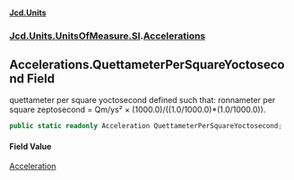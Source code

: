 #### [Jcd.Units](index.md 'index')
### [Jcd.Units.UnitsOfMeasure.SI](Jcd.Units.UnitsOfMeasure.SI.md 'Jcd.Units.UnitsOfMeasure.SI').[Accelerations](Accelerations.md 'Jcd.Units.UnitsOfMeasure.SI.Accelerations')

## Accelerations.QuettameterPerSquareYoctosecond Field

quettameter per square yoctosecond defined such that: ronnameter per square zeptosecond = Qm/ys² × (1000.0)/((1.0/1000.0)*(1.0/1000.0)).

```csharp
public static readonly Acceleration QuettameterPerSquareYoctosecond;
```

#### Field Value
[Acceleration](Acceleration.md 'Jcd.Units.UnitTypes.Acceleration')